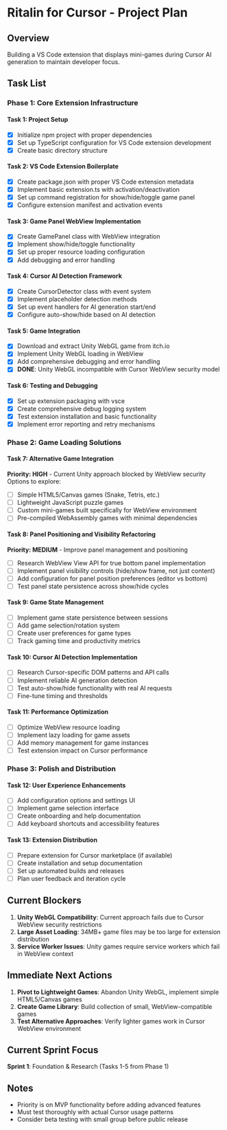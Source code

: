 # Ritalin for Cursor - Project Plan

## Overview
Building a VS Code extension that displays mini-games during Cursor AI generation to maintain developer focus.

## Task List

### Phase 1: Core Extension Infrastructure

#### Task 1: Project Setup
- [x] Initialize npm project with proper dependencies
- [x] Set up TypeScript configuration for VS Code extension development
- [x] Create basic directory structure

#### Task 2: VS Code Extension Boilerplate
- [x] Create package.json with proper VS Code extension metadata
- [x] Implement basic extension.ts with activation/deactivation
- [x] Set up command registration for show/hide/toggle game panel
- [x] Configure extension manifest and activation events

#### Task 3: Game Panel WebView Implementation
- [x] Create GamePanel class with WebView integration
- [x] Implement show/hide/toggle functionality
- [x] Set up proper resource loading configuration
- [x] Add debugging and error handling

#### Task 4: Cursor AI Detection Framework
- [x] Create CursorDetector class with event system
- [x] Implement placeholder detection methods
- [x] Set up event handlers for AI generation start/end
- [x] Configure auto-show/hide based on AI detection

#### Task 5: Game Integration
- [x] Download and extract Unity WebGL game from itch.io
- [x] Implement Unity WebGL loading in WebView
- [x] Add comprehensive debugging and error handling
- [x] **DONE**: Unity WebGL incompatible with Cursor WebView security model

#### Task 6: Testing and Debugging
- [x] Set up extension packaging with vsce
- [x] Create comprehensive debug logging system
- [x] Test extension installation and basic functionality
- [x] Implement error reporting and retry mechanisms

### Phase 2: Game Loading Solutions

#### Task 7: Alternative Game Integration
**Priority: HIGH** - Current Unity approach blocked by WebView security
Options to explore:
- [ ] Simple HTML5/Canvas games (Snake, Tetris, etc.)
- [ ] Lightweight JavaScript puzzle games
- [ ] Custom mini-games built specifically for WebView environment
- [ ] Pre-compiled WebAssembly games with minimal dependencies

#### Task 8: Panel Positioning and Visibility Refactoring
**Priority: MEDIUM** - Improve panel management and positioning
- [ ] Research WebView View API for true bottom panel implementation
- [ ] Implement panel visibility controls (hide/show frame, not just content)
- [ ] Add configuration for panel position preferences (editor vs bottom)
- [ ] Test panel state persistence across show/hide cycles

#### Task 9: Game State Management
- [ ] Implement game state persistence between sessions
- [ ] Add game selection/rotation system
- [ ] Create user preferences for game types
- [ ] Track gaming time and productivity metrics

#### Task 10: Cursor AI Detection Implementation
- [ ] Research Cursor-specific DOM patterns and API calls
- [ ] Implement reliable AI generation detection
- [ ] Test auto-show/hide functionality with real AI requests
- [ ] Fine-tune timing and thresholds

#### Task 11: Performance Optimization
- [ ] Optimize WebView resource loading
- [ ] Implement lazy loading for game assets  
- [ ] Add memory management for game instances
- [ ] Test extension impact on Cursor performance

### Phase 3: Polish and Distribution

#### Task 12: User Experience Enhancements
- [ ] Add configuration options and settings UI
- [ ] Implement game selection interface
- [ ] Create onboarding and help documentation
- [ ] Add keyboard shortcuts and accessibility features

#### Task 13: Extension Distribution
- [ ] Prepare extension for Cursor marketplace (if available)
- [ ] Create installation and setup documentation
- [ ] Set up automated builds and releases
- [ ] Plan user feedback and iteration cycle

## Current Blockers

1. **Unity WebGL Compatibility**: Current approach fails due to Cursor WebView security restrictions
2. **Large Asset Loading**: 34MB+ game files may be too large for extension distribution
3. **Service Worker Issues**: Unity games require service workers which fail in WebView context

## Immediate Next Actions

1. **Pivot to Lightweight Games**: Abandon Unity WebGL, implement simple HTML5/Canvas games
2. **Create Game Library**: Build collection of small, WebView-compatible games
3. **Test Alternative Approaches**: Verify lighter games work in Cursor WebView environment

## Current Sprint Focus
**Sprint 1**: Foundation & Research (Tasks 1-5 from Phase 1)

## Notes
- Priority is on MVP functionality before adding advanced features
- Must test thoroughly with actual Cursor usage patterns
- Consider beta testing with small group before public release 